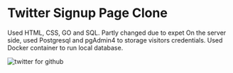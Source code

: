 # Twitter Signup Page Clone 

Used HTML, CSS, GO and SQL.
Partly changed due to expet
On the server side, used Postgresql and pgAdmin4 to storage visitors credentials.
Used Docker container to run local database.

![twitter for github](https://user-images.githubusercontent.com/73917725/162080047-9e4b280b-ad42-407f-a5de-20348a516e3e.png)
